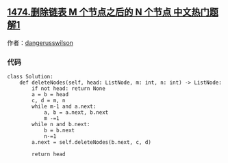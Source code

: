 ## [1474.删除链表 M 个节点之后的 N 个节点 中文热门题解1](https://leetcode.cn/problems/delete-n-nodes-after-m-nodes-of-a-linked-list/solutions/100000/python-recursion-by-dangerusswilson-3)

作者：[dangerusswilson](https://leetcode.cn/u/dangerusswilson)
### 代码

```python3
class Solution:
    def deleteNodes(self, head: ListNode, m: int, n: int) -> ListNode:
        if not head: return None
        a = b = head
        c, d = m, n
        while m-1 and a.next:
            a, b = a.next, b.next
            m -=1
        while n and b.next:
            b = b.next
            n-=1
        a.next = self.deleteNodes(b.next, c, d)

        return head
                
```